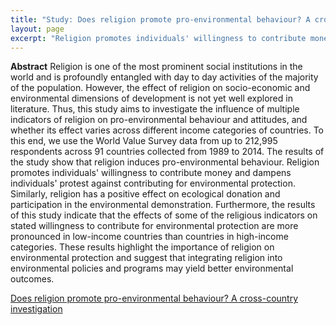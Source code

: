 ```yaml
---
title: "Study: Does religion promote pro-environmental behaviour? A cross-country investigation"
layout: page
excerpt: "Religion promotes individuals' willingness to contribute money and dampens individuals' protest against contributing for environmental protection. Similarly, religion has a positive effect on ecological donation and participation in the environmental demonstration."
---
```

**Abstract** Religion is one of the most prominent social institutions in the world and is profoundly entangled with day to day activities of the majority of the population. However, the effect of religion on socio-economic and environmental dimensions of development is not yet well explored in literature. Thus, this study aims to investigate the influence of multiple indicators of religion on pro-environmental behaviour and attitudes, and whether its effect varies across different income categories of countries. To this end, we use the World Value Survey data from up to 212,995 respondents across 91 countries collected from 1989 to 2014. The results of the study show that religion induces pro-environmental behaviour. Religion promotes individuals' willingness to contribute money and dampens individuals' protest against contributing for environmental protection. Similarly, religion has a positive effect on ecological donation and participation in the environmental demonstration. Furthermore, the results of this study indicate that the effects of some of the religious indicators on stated willingness to contribute for environmental protection are more pronounced in low-income countries than countries in high-income categories. These results highlight the importance of religion on environmental protection and suggest that integrating religion into environmental policies and programs may yield better environmental outcomes.

[Does religion promote pro-environmental behaviour? A cross-country investigation](https://www.researchgate.net/publication/343276508_Does_religion_promote_pro-environmental_behaviour_A_cross-country_investigation)
